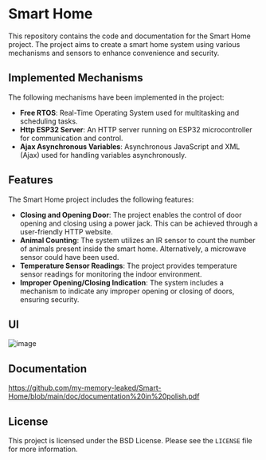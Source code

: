 # Smart Home 

This repository contains the code and documentation for the Smart Home project. The project aims to create a smart home system using various mechanisms and sensors to enhance convenience and security.

## Implemented Mechanisms

The following mechanisms have been implemented in the project:

- **Free RTOS**: Real-Time Operating System used for multitasking and scheduling tasks.
- **Http ESP32 Server**: An HTTP server running on ESP32 microcontroller for communication and control.
- **Ajax Asynchronous Variables**: Asynchronous JavaScript and XML (Ajax) used for handling variables asynchronously.

## Features

The Smart Home project includes the following features:

- **Closing and Opening Door**: The project enables the control of door opening and closing using a power jack. This can be achieved through a user-friendly HTTP website.
- **Animal Counting**: The system utilizes an IR sensor to count the number of animals present inside the smart home. Alternatively, a microwave sensor could have been used.
- **Temperature Sensor Readings**: The project provides temperature sensor readings for monitoring the indoor environment.
- **Improper Opening/Closing Indication**: The system includes a mechanism to indicate any improper opening or closing of doors, ensuring security.

## UI

![image](https://github.com/my-memory-leaked/Smart-Home/assets/72348855/9c3c3f2a-d635-4264-a7ca-97a26f9419b1)

## Documentation

https://github.com/my-memory-leaked/Smart-Home/blob/main/doc/documentation%20in%20polish.pdf

## License

This project is licensed under the BSD License. Please see the `LICENSE` file for more information.

